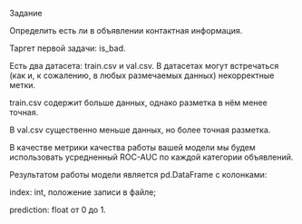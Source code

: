 Задание

Определить есть ли в объявлении контактная информация.  

Таргет первой задачи: is_bad.  

Есть два датасета: train.csv и val.csv. В датасетах могут встречаться (как и, к сожалению, в любых размечаемых данных) некорректные метки.

train.csv содержит больше данных, однако разметка в нём менее точная.

В val.csv существенно меньше данных, но более точная разметка.

В качестве метрики качества работы вашей модели мы будем использовать усредненный ROC-AUC по каждой категории объявлений.

Результатом работы модели является pd.DataFrame с колонками:

index: int, положение записи в файле;

prediction: float от 0 до 1.
